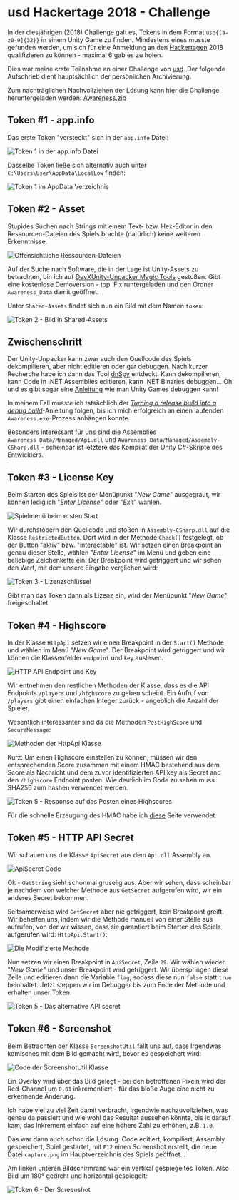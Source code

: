 # usd Hackertage 2018 - Challenge

In der diesjährigen (2018) Challenge galt es, Tokens in dem Format `usd{[a-z0-9]{32}}` in einem Unity Game zu finden. Mindestens eines musste gefunden werden, um sich für eine Anmeldung an den [Hackertagen](https://www.usd.de/usd-hackertage/) 2018 qualifizieren zu können - maximal 6 gab es zu holen.

Dies war meine erste Teilnahme an einer Challenge von [usd](https://www.usd.de/). Der folgende Aufschrieb dient hauptsächlich der persönlichen Archivierung.  

Zum nachträglichen Nachvollziehen der Lösung kann hier die Challenge heruntergeladen werden: [Awareness.zip](./Awareness.zip)

## Token \#1 - app.info
Das erste Token "versteckt" sich in der `app.info` Datei:

![Token 1 in der app.info Datei](.images/token_01_appinfo.png)

Dasselbe Token ließe sich alternativ auch unter `C:\Users\User\AppData\LocalLow` finden:

![Token 1 im AppData Verzeichnis](.images/token_01_appdata.png) 

## Token \#2 - Asset
Stupides Suchen nach Strings mit einem Text- bzw. Hex-Editor in den Ressourcen-Dateien des Spiels brachte (natürlich) keine weiteren Erkenntnisse.

![Offensichtliche Ressourcen-Dateien](.images/game-files.png)

Auf der Suche nach Software, die in der Lage ist Unity-Assets zu betrachten, bin ich auf [DevXUnity-Unpacker Magic Tools](http://devxdevelopment.com/UnityUnpacker) gestoßen. Gibt eine kostenlose Demoversion - top. 
Fix runtergeladen und den Ordner `Awareness_Data` damit geöffnet.  

Unter `Shared-Assets` findet sich nun ein Bild mit dem Namen `token`:

![Token 2 - Bild in Shared-Assets](.images/token_02_asset.png)

## Zwischenschritt
Der Unity-Unpacker kann zwar auch den Quellcode des Spiels dekompilieren, aber nicht editieren oder gar debuggen. Nach kurzer Recherche habe ich dann das Tool [dnSpy](https://github.com/0xd4d/dnSpy) entdeckt. Kann dekompilieren, kann Code in .NET Assemblies editieren, kann .NET Binaries debuggen... Oh und es gibt sogar eine [Anleitung](https://github.com/0xd4d/dnSpy/wiki/Debugging-Unity-Games) wie man Unity Games debuggen kann!  

In meinem Fall musste ich tatsächlich der *[Turning a release build into a debug build](https://github.com/0xd4d/dnSpy/wiki/Debugging-Unity-Games#turning-a-release-build-into-a-debug-build)*-Anleitung folgen, bis ich mich erfolgreich an einen laufenden `Awareness.exe`-Prozess anhängen konnte.  

Besonders interessant für uns sind die Assemblies `Awareness_Data/Managed/Api.dll` und `Awareness_Data/Managed/Assembly-CSharp.dll` - scheinbar ist letztere das Kompilat der Unity C\#-Skripte des Entwicklers.

## Token \#3 - License Key
Beim Starten des Spiels ist der Menüpunkt "*New Game*" ausgegraut, wir können lediglich "*Enter License*" oder "*Exit*" wählen.

![Spielmenü beim ersten Start](.images/game_first-launch.png)

Wir durchstöbern den Quellcode und stoßen in `Assembly-CSharp.dll` auf die Klasse `RestrictedButton`. Dort wird in der Methode `Check()` festgelegt, ob der Button "aktiv" bzw. "interactable" ist. Wir setzen einen Breakpoint an genau dieser Stelle, wählen "*Enter License*" im Menü und geben eine beliebige Zeichenkette ein. Der Breakpoint wird getriggert und wir sehen den Wert, mit dem unsere Eingabe verglichen wird:

![Token 3 - Lizenzschlüssel](.images/token_03_license.png)

Gibt man das Token dann als Lizenz ein, wird der Menüpunkt "*New Game*" freigeschaltet.

## Token \#4 - Highscore
In der Klasse `HttpApi` setzen wir einen Breakpoint in der `Start()` Methode und wählen im Menü "*New Game*". Der Breakpoint wird getriggert und wir können die Klassenfelder `endpoint` und `key` auslesen.

![HTTP API Endpoint und Key](.images/token_04_httpapi-endpoint-and-key.png)

Wir entnehmen den restlichen Methoden der Klasse, dass es die API Endpoints `/players` und `/highscore` zu geben scheint. Ein Aufruf von `/players` gibt einen einfachen Integer zurück - angeblich die Anzahl der Spieler.  

Wesentlich interessanter sind da die Methoden `PostHighScore` und `SecureMessage`:

![Methoden der HttpApi Klasse](.images/token_04_httpapi-methods.png)

Kurz: Um einen Highscore einstellen zu können, müssen wir den entsprechenden Score zusammen mit einem HMAC bestehend aus dem Score als Nachricht und dem zuvor identifizierten API key als Secret and den `/highscore` Endpoint posten. Wie deutlich im Code zu sehen muss SHA256 zum hashen verwendet werden.

![Token 5 - Response auf das Posten eines Highscores](.images/token_04_highscore.png)

Für die schnelle Erzeugung des HMAC habe ich [diese](https://www.freeformatter.com/hmac-generator.html) Seite verwendet. 

## Token \#5 - HTTP API Secret
Wir schauen uns die Klasse `ApiSecret` aus dem `Api.dll` Assembly an.

![ApiSecret Code](.images/token_05_code.png)

Ok - `GetString` sieht schonmal gruselig aus. Aber wir sehen, dass scheinbar je nachdem von welcher Methode aus `GetSecret` aufgerufen wird, wir ein anderes Secret bekommen.  

Seltsamerweise wird `GetSecret` aber nie getriggert, kein Breakpoint greift. Wir behelfen uns, indem wir die Methode manuell von einer Stelle aus aufrufen, von der wir wissen, dass sie garantiert beim Starten des Spiels aufgerufen wird: `HttpApi.Start()`:

![Die Modifizierte Methode](.images/token_05_modified-method.png)

Nun setzen wir einen Breakpoint in `ApiSecret`, Zeile `29`. Wir wählen wieder "*New Game*" und unser Breakpoint wird getriggert. Wir überspringen diese Zeile und editieren dann die Variable `flag`, sodass diese nun `false` statt `true` beinhaltet. Jetzt steppen wir im Debugger bis zum Ende der Methode und erhalten unser Token.

![Token 5 - Das alternative API secret](.images/token_05_alternative-secret.png)

## Token \#6 - Screenshot
Beim Betrachten der Klasse `ScreenshotUtil` fällt uns auf, dass Irgendwas komisches mit dem Bild gemacht wird, bevor es gespeichert wird:

![Code der ScreenshotUtil Klasse](.images/token_06_code.png)

Ein Overlay wird über das Bild gelegt - bei den betroffenen Pixeln wird der Red-Channel um `0.01` inkrementiert - für das bloße Auge eine nicht zu erkennende Änderung.

Ich habe viel zu viel Zeit damit verbracht, irgendwie nachzuvollziehen, was genau da passiert und wie wohl das Resultat aussehen könnte, bis ic darauf kam, das Inkrement einfach auf eine höhere Zahl zu erhöhen, z.B. `1.0`.  

Das war dann auch schon die Lösung. Code editiert, kompiliert, Assembly gespeichert, Spiel gestartet, mit `F12` einen Screenshot erstellt, die neue Datei `capture.png` im Hauptverzeichnis des Spiels geöffnet...  

Am linken unteren Bildschirmrand war ein vertikal gespiegeltes Token. Also Bild um 180° gedreht und horizontal gespiegelt:

![Token 6 - Der Screenshot](.images/token_06_screenshot.png)
